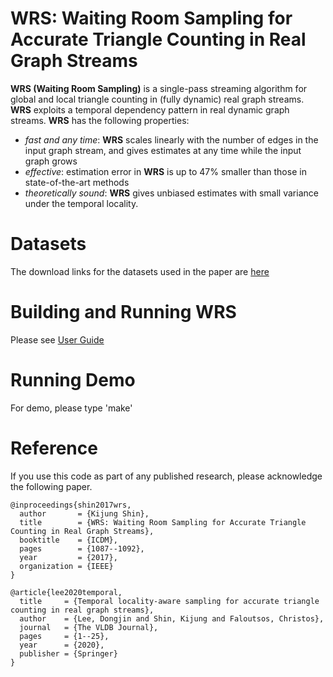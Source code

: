 WRS: Waiting Room Sampling for Accurate Triangle Counting in Real Graph Streams
========================

**WRS (Waiting Room Sampling)** is a single-pass streaming algorithm for global and local triangle counting in (fully dynamic) real graph streams. 
**WRS** exploits a temporal dependency pattern in real dynamic graph streams.
**WRS** has the following properties: 
 * *fast and any time*: **WRS** scales linearly with the number of edges in the input graph stream, and gives estimates at any time while the input graph grows
 * *effective*: estimation error in **WRS** is up to 47% smaller than those in state-of-the-art methods
 * *theoretically sound*: **WRS** gives unbiased estimates with small variance under the temporal locality.

Datasets
========================
The download links for the datasets used in the paper are [here](http://dmlab.kaist.ac.kr/wrs/)

Building and Running WRS
========================
Please see [User Guide](user_guide.pdf)

Running Demo
========================
For demo, please type 'make'

Reference
========================
If you use this code as part of any published research, please acknowledge the following paper.
```
@inproceedings{shin2017wrs,
  author       = {Kijung Shin},
  title        = {WRS: Waiting Room Sampling for Accurate Triangle Counting in Real Graph Streams},
  booktitle    = {ICDM},
  pages        = {1087--1092},
  year         = {2017},
  organization = {IEEE}
}

@article{lee2020temporal,
  title     = {Temporal locality-aware sampling for accurate triangle counting in real graph streams},
  author    = {Lee, Dongjin and Shin, Kijung and Faloutsos, Christos},
  journal   = {The VLDB Journal},
  pages     = {1--25},
  year      = {2020},
  publisher = {Springer}
}
```
